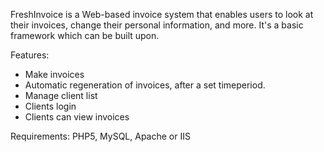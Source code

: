 FreshInvoice is a Web-based invoice system that enables users to look at their invoices, change their personal information, and more. It's a basic framework which can be built upon.

Features:
- Make invoices
- Automatic regeneration of invoices, after a set timeperiod.
- Manage client list
- Clients login
- Clients can view invoices

Requirements: PHP5, MySQL, Apache or IIS